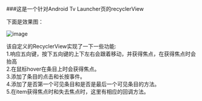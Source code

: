 ###这是一个针对Android Tv Launcher页的recyclerView

下面是效果图：

![image](https://github.com/songwenju/CustomTvRecyclerView/blob/master/raw/master/screenshots/tvRecycler.gif)


该自定义的RecyclerView实现了一下一些功能:  
1.响应五向键，按下五向键的上下左右会跟着移动，并获得焦点，在获得焦点时会抬高   
2.在鼠标hover在条目上时会获得焦点。   
3.添加了条目的点击和长按事件。   
4.添加了是否第一个可见条目和是否是最后一个可见条目的方法。  
5.在item获得焦点时和失去焦点时，这里有相应的回调方法。   

